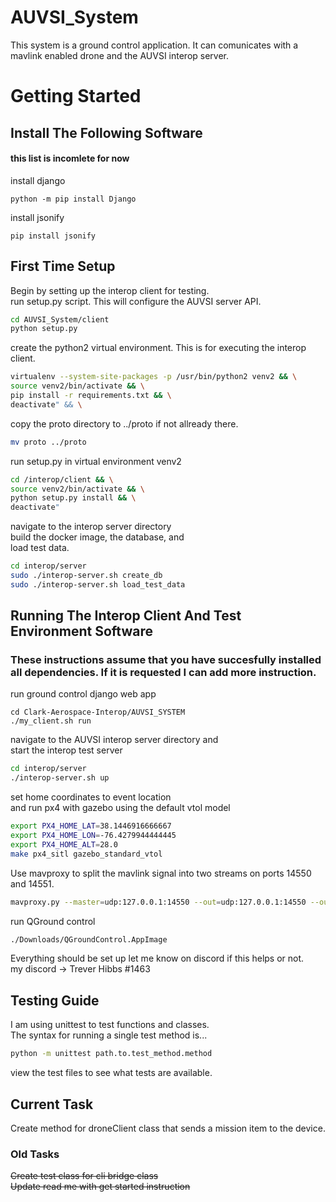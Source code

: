 # AUVSI_System
This system is a ground control application. It can comunicates with a mavlink enabled drone and the AUVSI interop server. 

# Getting Started

## **Install The Following Software**
#### this list is incomlete for now

install django
```
python -m pip install Django
```
install jsonify
```
pip install jsonify
```

## **First Time Setup**

Begin by setting up the interop client for testing.<br>
run setup.py script. This will configure the AUVSI server API.
```bash
cd AUVSI_System/client
python setup.py
```
create the python2 virtual environment.
This is for executing the interop client.
```bash
virtualenv --system-site-packages -p /usr/bin/python2 venv2 && \
source venv2/bin/activate && \
pip install -r requirements.txt && \
deactivate" && \
```
copy the proto directory to ../proto if not allready there.
```bash
mv proto ../proto
```
run setup.py in virtual environment venv2
```bash
cd /interop/client && \
source venv2/bin/activate && \
python setup.py install && \
deactivate"
```
navigate to the interop server directory <br>
build the docker image, the database, and <br>
load test data. 
```bash
cd interop/server
sudo ./interop-server.sh create_db
sudo ./interop-server.sh load_test_data
```

## **Running The Interop Client And Test Environment Software**
### These instructions assume that you have succesfully installed all dependencies. If it is requested I can add more instruction.

run ground control django web app
```
cd Clark-Aerospace-Interop/AUVSI_SYSTEM
./my_client.sh run
```
navigate to the AUVSI interop server directory and <br>
start the interop test server
```bash
cd interop/server
./interop-server.sh up
```
set home coordinates to event location<br>
and run px4 with gazebo using the default vtol model
```bash
export PX4_HOME_LAT=38.1446916666667
export PX4_HOME_LON=-76.4279944444445
export PX4_HOME_ALT=28.0
make px4_sitl gazebo_standard_vtol
```
Use mavproxy to split the mavlink signal into two streams on ports 14550 and 14551.
```bash
mavproxy.py --master=udp:127.0.0.1:14550 --out=udp:127.0.0.1:14550 --out=udp:127.0.0.1:14551 
```
run QGround control
```bash
./Downloads/QGroundControl.AppImage
```
Everything should be set up let me know on discord if this helps or not. <br>
my discord -> Trever Hibbs #1463

## **Testing Guide**

I am using unittest to test functions and classes. <br>
The syntax for running a single test method is...
```bash
python -m unittest path.to.test_method.method 
```
view the test files to see what tests are available.

## **Current Task**

Create method for droneClient class that sends a mission item to the device.

### Old Tasks

~~Create test class for cli bridge class~~ <br>
~~Update read me with get started instruction~~